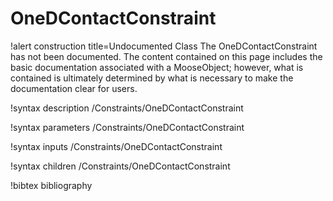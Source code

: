 <!-- MOOSE Documentation Stub: Remove this when content is added. -->

# OneDContactConstraint

!alert construction title=Undocumented Class
The OneDContactConstraint has not been documented. The content contained on this page
includes the basic documentation associated with a MooseObject; however, what is contained is
ultimately determined by what is necessary to make the documentation clear for users.

!syntax description /Constraints/OneDContactConstraint

!syntax parameters /Constraints/OneDContactConstraint

!syntax inputs /Constraints/OneDContactConstraint

!syntax children /Constraints/OneDContactConstraint

!bibtex bibliography
